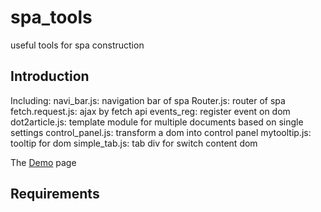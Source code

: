 # spa_tools
useful tools for spa construction

## Introduction
Including:
navi_bar.js: navigation bar of spa
Router.js: router of spa
fetch.request.js: ajax by fetch api
events_reg: register event on dom
dot2article.js: template module for multiple documents based on single settings
control_panel.js: transform a dom into control panel
mytooltip.js: tooltip for dom
simple_tab.js: tab div for switch content dom

The [Demo][] page
## Requirements

[demo]:	http://wyubin.github.io/spa_tools/index.html	"test for each module"